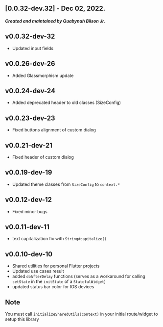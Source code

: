 ## [0.0.32-dev.32] - Dec 02, 2022.

##### Created and maintained by <strong>Quabynah Bilson Jr.</strong>

## v0.0.32-dev-32

- Updated input fields

## v0.0.26-dev-26

- Added Glassmorphism update

## v0.0.24-dev-24

- Added deprecated header to old classes (SizeConfig)

## v0.0.23-dev-23

- Fixed buttons alignment of custom dialog

## v0.0.21-dev-21

- Fixed header of custom dialog

## v0.0.19-dev-19

- Updated theme classes from `SizeConfig` to `context.*`

## v0.0.12-dev-12

- Fixed minor bugs

## v0.0.11-dev-11

- text capitalization fix with `String#capitalize()`

## v0.0.10-dev-10

- Shared utilities for personal Flutter projects
- Updated use cases result
- added `doAfterDelay` functions (serves as a workaround for calling `setState` in the `initState` of
  a `StatefulWidget`)
- updated status bar color for IOS devices

## Note

You must call `initializeSharedUtils(context)` in your initial route/widget to setup this library
